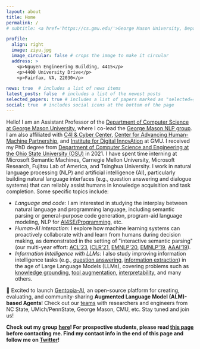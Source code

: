 ```yaml
---
layout: about
title: Home
permalink: /
# subtitle: <a href='https://cs.gmu.edu/'>George Mason University, Department of Computer Science</a>.

profile:
  align: right
  image: ziyu.jpg
  image_circular: false # crops the image to make it circular
  address: >
    <p>Nguyen Engineering Building, 4415</p>
    <p>4400 University Drive</p>
    <p>Fairfax, VA, 22030</p>

news: true  # includes a list of news items
latest_posts: false  # includes a list of the newest posts
selected_papers: true # includes a list of papers marked as "selected={true}"
social: true  # includes social icons at the bottom of the page
---
```


Hello! I am an Assistant Professor of the <a href="https://cs.gmu.edu/">Department of Computer Science at George Mason University</a>, where I co-lead the <a href="https://nlp.cs.gmu.edu/">George Mason NLP group</a>. I am also affiliated with <a href="https://c4i.gmu.edu/">C4I & Cyber Center</a>, <a href="https://cahmp.gmu.edu/">Center for Advancing Human-Machine Partnership</a>, and <a href="https://idia.gmu.edu/">Institute for Digital InnovAtion</a> at GMU. I received my PhD degree from <a href="https://cse.osu.edu/">Department of Computer Science and Engineering at the Ohio State University (OSU)</a> in 2021. I have spent time interning at Microsoft Semantic Machines, Carnegie Mellon University, Microsoft Research, Fujitsu Lab of America, and Tsinghua University. I work in natural language processing (NLP) and artificial intelligence (AI), particularly building natural language interfaces (e.g., question answering and dialogue systems) that can reliably assist humans in knowledge acquisition and task completion.  Some specific topics include:
<ul>
  <li><i>Language and code:</i> I am interested in studying the interplay between natural language and programming language, including semantic parsing or general-purpose code generation, program-aid language modeling, NLP for <a href="https://nlp4prog.github.io/2021/">AI4SE/Programming</a>, etc.</li>
  <li><i>Human-AI interaction:</i> I explore how machine learning systems can proactively collaborate with and learn from humans during decision making, as demonstrated in the setting of "interactive semantic parsing" (our multi-year effort: <a href="https://arxiv.org/pdf/2305.08195.pdf">ACL'23</a>, <a href="https://openreview.net/pdf?id=v9hAX77--cZ">ICLR'21</a>, <a href="https://arxiv.org/pdf/2005.00689.pdf">EMNLP'20</a>, <a href="https://arxiv.org/pdf/1910.05389.pdf">EMNLP'19</a>, <a href="https://arxiv.org/pdf/1808.06740.pdf">AAAI'19</a>). </li>
  <!-- <li><i>Question Answering:</i> This includes tasks such as machine reading comprehension or broad QA tasks over heterogenous data sources.</li>
  <li><i>Efficient NLP/AI for X:</i> I study building machine learning models with limited supervision, especially for low-resource domains (e.g., healthcare).</li> -->
  <li><i>Information Intelligence with LLMs:</i> I also study improving information intelligence tasks (e.g., <a href="https://arxiv.org/pdf/2203.08926.pdf">question answering</a>, <a href="https://arxiv.org/pdf/2305.13469.pdf">information extraction</a>) in the age of Large Language Models (LLMs), covering problems such as <a href="https://arxiv.org/pdf/2201.05966.pdf">knowledge grounding</a>, <a href="https://github.com/Gentopia-AI/Gentopia">tool augmentation</a>, <a href="https://arxiv.org/pdf/2301.13820.pdf">interpretability</a>, and many others.</li>
</ul>

:star2: Excited to launch <a href="https://github.com/Gentopia-AI/Gentopia">Gentopia-AI</a>, an open-source platform for creating, evaluating, and community-sharing **Augmented Language Model (ALM)-based Agents**! Check out our [teams](https://gentopia-ai.github.io/Gentopia-AI-Homepage/#about) with researchers and engineers from NC State, UMich/PennState, George Mason, CMU, etc. Stay tuned and join us!

**Check out my group <a href="./group">here</a>! For prospective students, please read <a href="./prospective_students">this page</a> before contacting me. Find my contact info in the end of this page and follow me on <a href="https://twitter.com/ZiyuYao">Twitter</a>!**

<!-- Write your biography here. Tell the world about yourself. Link to your favorite [subreddit](http://reddit.com). You can put a picture in, too. The code is already in, just name your picture `prof_pic.jpg` and put it in the `img/` folder.

Put your address / P.O. box / other info right below your picture. You can also disable any of these elements by editing `profile` property of the YAML header of your `_pages/about.md`. Edit `_bibliography/papers.bib` and Jekyll will render your [publications page](/al-folio/publications/) automatically.

Link to your social media connections, too. This theme is set up to use [Font Awesome icons](http://fortawesome.github.io/Font-Awesome/) and [Academicons](https://jpswalsh.github.io/academicons/), like the ones below. Add your Facebook, Twitter, LinkedIn, Google Scholar, or just disable all of them. -->
